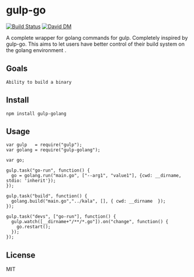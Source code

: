 # gulp-go

[![Build Status](https://travis-ci.org/nowk/gulp-go.svg?branch=master)](https://travis-ci.org/nowk/gulp-go)
[![David DM](https://david-dm.org/nowk/gulp-go.png)](https://david-dm.org/nowk/gulp-go)

A complete wrapper for golang commands for gulp. Completely inspired by gulp-go.
This aims to let users have better control of their build system on the golang environment .


## Goals

    Ability to build a binary


## Install

    npm install gulp-golang

## Usage

    var gulp   = require("gulp");
    var golang = require("gulp-golang");

    var go;

    gulp.task("go-run", function() {
      go = golang.run("main.go", ["--arg1", "value1"], {cwd: __dirname, stdio: 'inherit'});
    });

    gulp.task("build", function() {
      golang.build("main.go","../kala", [], { cwd: __dirname  });
    });

    gulp.task("devs", ["go-run"], function() {
      gulp.watch([__dirname+"/**/*.go"]).on("change", function() {
        go.restart();
      });
    });

## License

MIT
